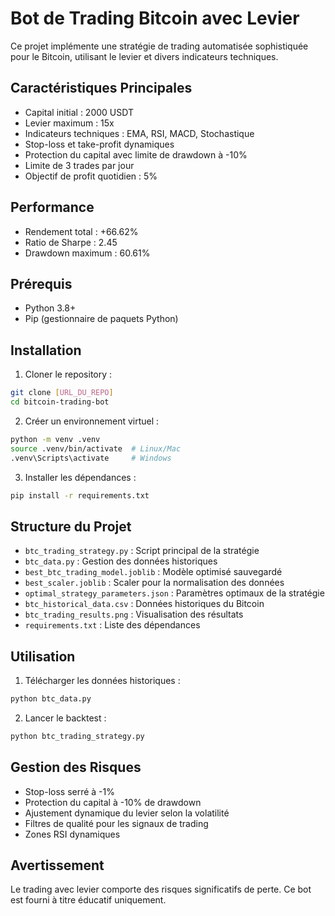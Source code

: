 # Bot de Trading Bitcoin avec Levier

Ce projet implémente une stratégie de trading automatisée sophistiquée pour le Bitcoin, utilisant le levier et divers indicateurs techniques.

## Caractéristiques Principales

- Capital initial : 2000 USDT
- Levier maximum : 15x
- Indicateurs techniques : EMA, RSI, MACD, Stochastique
- Stop-loss et take-profit dynamiques
- Protection du capital avec limite de drawdown à -10%
- Limite de 3 trades par jour
- Objectif de profit quotidien : 5%

## Performance

- Rendement total : +66.62%
- Ratio de Sharpe : 2.45
- Drawdown maximum : 60.61%

## Prérequis

- Python 3.8+
- Pip (gestionnaire de paquets Python)

## Installation

1. Cloner le repository :
```bash
git clone [URL_DU_REPO]
cd bitcoin-trading-bot
```

2. Créer un environnement virtuel :
```bash
python -m venv .venv
source .venv/bin/activate  # Linux/Mac
.venv\Scripts\activate     # Windows
```

3. Installer les dépendances :
```bash
pip install -r requirements.txt
```

## Structure du Projet

- `btc_trading_strategy.py` : Script principal de la stratégie
- `btc_data.py` : Gestion des données historiques
- `best_btc_trading_model.joblib` : Modèle optimisé sauvegardé
- `best_scaler.joblib` : Scaler pour la normalisation des données
- `optimal_strategy_parameters.json` : Paramètres optimaux de la stratégie
- `btc_historical_data.csv` : Données historiques du Bitcoin
- `btc_trading_results.png` : Visualisation des résultats
- `requirements.txt` : Liste des dépendances

## Utilisation

1. Télécharger les données historiques :
```bash
python btc_data.py
```

2. Lancer le backtest :
```bash
python btc_trading_strategy.py
```

## Gestion des Risques

- Stop-loss serré à -1%
- Protection du capital à -10% de drawdown
- Ajustement dynamique du levier selon la volatilité
- Filtres de qualité pour les signaux de trading
- Zones RSI dynamiques

## Avertissement

Le trading avec levier comporte des risques significatifs de perte. Ce bot est fourni à titre éducatif uniquement.
